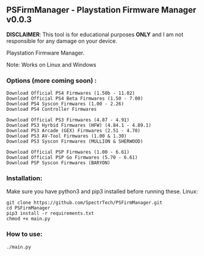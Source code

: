 ## PSFirmManager - Playstation Firmware Manager v0.0.3

**DISCLAIMER**: This tool is for educational purposes **ONLY** and I am not responsible for any damage on your device.

Playstation Firmware Manager.

Note: Works on Linux and Windows

### Options (more coming soon) :
```
Download Official PS4 Firmwares (1.50b - 11.02)
Download Official PS4 Beta Firmwares (1.50 - 7.00)
Download PS4 Syscon Firmwares (1.00 - 2.26)
Download PS4 Controller Firmwares

Download Official PS3 Firmwares (4.87 - 4.91)
Download PS3 Hyrbid Firmwares (HFW) (4.84.1 - 4.89.1)
Download PS3 Arcade (GEX) Firmwares (2.51 - 4.70)
Download PS3 AV-Tool Firmwares (1.00 & 1.30)
Download PS3 Syscon Firmwares (MULLION & SHERWOOD)

Download Official PSP Firmwares (1.00 - 6.61)
Download Official PSP Go Firmwares (5.70 - 6.61)
Download PSP Syscon Firmwares (BARYON)
```

### Installation:
Make sure you have python3 and pip3 installed before running these.
Linux:
```
git clone https://github.com/SpectrTech/PSFirmManager.git
cd PSFirmManager
pip3 install -r requirements.txt
chmod +x main.py
```

### How to use:

```
./main.py
```
